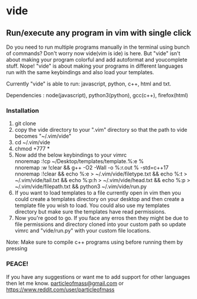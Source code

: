# vide
## Run/execute any program in vim with single click

Do you need to run multiple programs manually in the terminal using bunch of commands?
Don't worry now vide(vim is ide) is here. But "vide" isn't about making your program colorful and add autoformat and youcomplete stuff. Nope!
"vide" is about making your programs in different languages run with the same keybindings and also load your templates.

Currently "vide" is able to run: javascript, python, c++, html and txt.

Dependencies : node(javascript), python3(python), gcc(c++), firefox(html)

### Installation 

1. git clone
2. copy the vide directory to your ".vim" directory so that the path to vide becomes "~/.vim/vide"
3. cd ~/.vim/vide
4. chmod +777 *
5. Now add the below keybindings to your vimrc \
    nnoremap <F7> :!cp ~/Desktop/templates/template.%:e %<Enter> \
    nnoremap <F8> :w <bar> !clear && g++ -O2 -Wall -o  %:r.out % -std=c++17<Enter> \
    nnoremap <F9> :!clear && echo %:e > ~/.vim/vide/filetype.txt && echo %:t > ~/.vim/vide/tail.txt &&  echo %:p:h > ~/.vim/vide/head.txt && echo %:p > ~/.vim/vide/filepath.txt && python3 ~/.vim/vide/run.py<Enter>
6. If you want to load templates to a file currently open in vim then you could create a templates directory on your desktop and then create a template file you wish to load. You could also use my templates directory but make sure the templates have read permissions.
7. Now you're good to go. If you face any erros then they might be due to file permissions and directory cloned into your custom path so update vimrc and "vide/run.py" with your custom file locations.

Note: Make sure to compile c++ programs using <F8> before running them by pressing <F9>

### PEACE!
If you have any suggestions or want me to add support for other languages then let me know.
particleofmass@gmail.com or https://www.reddit.com/user/particleofmass

